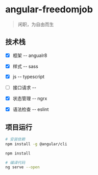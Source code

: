 # angular-freedomjob
 > 闲职，为自由而生

## 技术栈
- [x] 框架 -- angualr8
- [x] 样式 -- sass
- [x] js -- typescript
- [ ] 接口请求 -- 
- [x] 状态管理 -- ngrx
- [x] 语法检查 -- eslint


## 项目运行

``` bash
# 安装依赖
npm install -g @angular/cli

npm install

# 编译代码
ng serve --open

```
